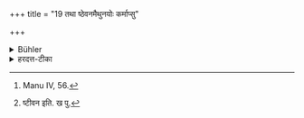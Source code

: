 +++
title = "19 तथा ष्ठेवनमैथुनयोः कर्माप्सु"

+++

<details><summary>Bühler</summary>

19. He shall also avoid to spit into, or to have connection with a woman in water. [^6] 


[^6]:  Manu IV, 56.
</details>

<details><summary>हरदत्त-टीका</summary>

## सूत्रम्
तथा[^३]ष्ठेवनमैथुनयोः कर्माऽप्सु वर्जयेत् ॥२२॥  

## टिप्पनी
ष्ठेवनमास्यश्लेष्मादीनामुत्सर्गः ॥ २२ ॥

[^३]: ष्टीवन इति. ख पु.
</details>
